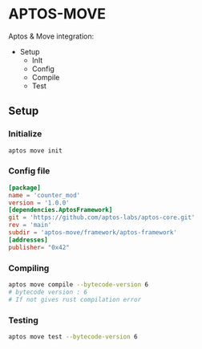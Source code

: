 # APTOS-MOVE

Aptos & Move integration:

- Setup
  - InIt
  - Config
  - Compile
  - Test

## Setup

### Initialize

```sh
aptos move init
```

### Config file

```toml
[package]
name = 'counter_mod'
version = '1.0.0'
[dependencies.AptosFramework]
git = 'https://github.com/aptos-labs/aptos-core.git'
rev = 'main'
subdir = 'aptos-move/framework/aptos-framework'
[addresses]
publisher= "0x42"
```

### Compiling

```sh
aptos move compile --bytecode-version 6
# bytecode version : 6
# If not gives rust compilation error
```

### Testing

```sh
aptos move test --bytecode-version 6
```
